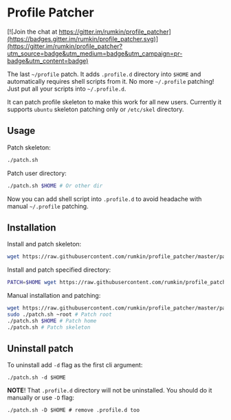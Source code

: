 # Profile Patcher

[![Join the chat at https://gitter.im/rumkin/profile_patcher](https://badges.gitter.im/rumkin/profile_patcher.svg)](https://gitter.im/rumkin/profile_patcher?utm_source=badge&utm_medium=badge&utm_campaign=pr-badge&utm_content=badge)

The last `~/profile` patch. It adds `.profile.d` directory into `$HOME`
and automatically requires shell scripts from it. No more `~/.profile` patching!
Just put all your scripts into `~/.profile.d`.

It can patch profile skeleton to make this work for all new users.
Currently it supports `ubuntu` skeleton patching only or `/etc/skel` directory.

## Usage

Patch skeleton:
```bash
./patch.sh
```

Patch user directory:
```bash
./patch.sh $HOME # Or other dir
```

Now you can add shell script into `.profile.d` to avoid headache with manual
`~/.profile` patching.

## Installation

Install and patch skeleton:

```bash
wget https://raw.githubusercontent.com/rumkin/profile_patcher/master/patch.sh | bash
```

Install and patch specified directory:
```bash
PATCH=$HOME wget https://raw.githubusercontent.com/rumkin/profile_patcher/master/patch.sh | bash
```

Manual installation and patching:
```bash
wget https://raw.githubusercontent.com/rumkin/profile_patcher/master/patch.sh
sudo ./patch.sh ~root # Patch root
./patch.sh $HOME # Patch home
./patch.sh # Patch skeleton
```

## Uninstall patch

To uninstall add `-d` flag as the first cli argument:
```shell
./patch.sh -d $HOME
```

**NOTE**! That `.profile.d` directory will not be uninstalled.
You should do it manually or use `-D` flag:

```shell
./patch.sh -D $HOME # remove .profile.d too
```
